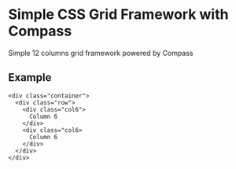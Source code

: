# Simple CSS Grid Framework with Compass

Simple 12 columns grid framework powered by Compass

## Example
    
    <div class="container">
      <div class="row">
        <div class="col6">
          Column 6
        </div>
        <div class="col6>
          Column 6
        </div>
      </div>
    </div>

